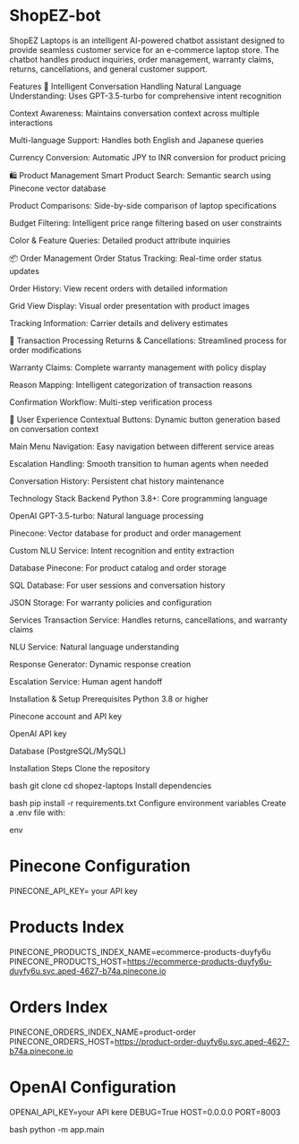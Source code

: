 # ShopEZ-bot
ShopEZ Laptops is an intelligent AI-powered chatbot assistant designed to provide seamless customer service for an e-commerce laptop store. The chatbot handles product inquiries, order management, warranty claims, returns, cancellations, and general customer support.

Features
🤖 Intelligent Conversation Handling
Natural Language Understanding: Uses GPT-3.5-turbo for comprehensive intent recognition

Context Awareness: Maintains conversation context across multiple interactions

Multi-language Support: Handles both English and Japanese queries

Currency Conversion: Automatic JPY to INR conversion for product pricing

🛍️ Product Management
Smart Product Search: Semantic search using Pinecone vector database

Product Comparisons: Side-by-side comparison of laptop specifications

Budget Filtering: Intelligent price range filtering based on user constraints

Color & Feature Queries: Detailed product attribute inquiries

📦 Order Management
Order Status Tracking: Real-time order status updates

Order History: View recent orders with detailed information

Grid View Display: Visual order presentation with product images

Tracking Information: Carrier details and delivery estimates

🔄 Transaction Processing
Returns & Cancellations: Streamlined process for order modifications

Warranty Claims: Complete warranty management with policy display

Reason Mapping: Intelligent categorization of transaction reasons

Confirmation Workflow: Multi-step verification process

🎯 User Experience
Contextual Buttons: Dynamic button generation based on conversation context

Main Menu Navigation: Easy navigation between different service areas

Escalation Handling: Smooth transition to human agents when needed

Conversation History: Persistent chat history maintenance

Technology Stack
Backend
Python 3.8+: Core programming language

OpenAI GPT-3.5-turbo: Natural language processing

Pinecone: Vector database for product and order management

Custom NLU Service: Intent recognition and entity extraction

Database
Pinecone: For product catalog and order storage

SQL Database: For user sessions and conversation history

JSON Storage: For warranty policies and configuration

Services
Transaction Service: Handles returns, cancellations, and warranty claims

NLU Service: Natural language understanding

Response Generator: Dynamic response creation

Escalation Service: Human agent handoff

Installation & Setup
Prerequisites
Python 3.8 or higher

Pinecone account and API key

OpenAI API key

Database (PostgreSQL/MySQL)

Installation Steps
Clone the repository

bash
git clone <repository-url>
cd shopez-laptops
Install dependencies

bash
pip install -r requirements.txt
Configure environment variables
Create a .env file with:

env
# Pinecone Configuration
PINECONE_API_KEY= your API key
# Products Index
PINECONE_PRODUCTS_INDEX_NAME=ecommerce-products-duyfy6u
PINECONE_PRODUCTS_HOST=https://ecommerce-products-duyfy6u-duyfy6u.svc.aped-4627-b74a.pinecone.io

# Orders Index
PINECONE_ORDERS_INDEX_NAME=product-order
PINECONE_ORDERS_HOST=https://product-order-duyfy6u.svc.aped-4627-b74a.pinecone.io

# OpenAI Configuration
OPENAI_API_KEY=your API kere
DEBUG=True
HOST=0.0.0.0
PORT=8003

bash
 python -m app.main 

